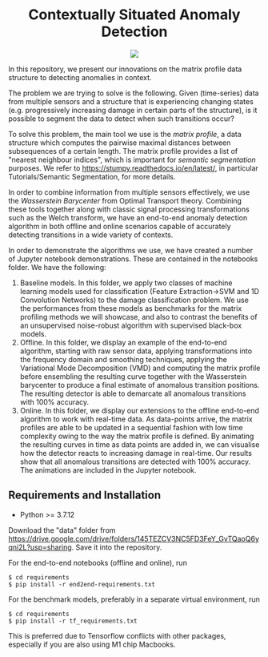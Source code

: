 <h1 align="center">
  <b>Contextually Situated Anomaly Detection</b><br>
</h1>

<p align="center">
      <a href="https://www.python.org/">
        <img src="https://img.shields.io/badge/Python-3.7-ff69b4.svg" /></a>    
</p>


In this repository, we present our innovations on the matrix profile data structure to detecting anomalies in context. 

The problem we are trying to solve is the following. Given (time-series) data from multiple sensors and a structure that is experiencing changing states (e.g. progressively increasing damage in certain parts of the structure), is it possible to segment the data to detect when such transitions occur? 

To solve this problem, the main tool we use is the _matrix profile_, a data structure which computes the pairwise maximal distances between subsequences of a certain length. The matrix profile provides a list of "nearest neighbour indices", which is important for _semantic segmentation_ purposes. We refer to https://stumpy.readthedocs.io/en/latest/, in particular Tutorials/Semantic Segmentation, for more details. 

In order to combine information from multiple sensors effectively, we use the _Wasserstein Barycenter_ from Optimal Transport theory. Combining these tools together along with classic signal processing transformations such as the Welch transform, we have an end-to-end anomaly detection algorithm in both offline and online scenarios capable of accurately detecting transitions in a wide variety of contexts.

In order to demonstrate the algorithms we use, we have created a number of Jupyter notebook demonstrations. These are contained in the notebooks folder. We have the following: 
1. Baseline models. In this folder, we apply two classes of machine learning models used for classification (Feature Extraction->SVM and 1D Convolution Networks) to the damage classification problem. We use the performances from these models as benchmarks for the matrix profiling methods we will showcase, and also to contrast the benefits of an unsupervised noise-robust algorithm with supervised black-box models.
2. Offline. In this folder, we display an example of the end-to-end algorithm, starting with raw sensor data, applying transformations into the frequency domain and smoothing techniques, applying the Variational Mode Decomposition (VMD) and computing the matrix profile before ensembling the resulting curve together with the Wasserstein barycenter to produce a final estimate of anomalous transition positions. The resulting detector is able to demarcate all anomalous transitions with 100% accuracy.
3.  Online. In this folder, we display our extensions to the offline end-to-end algorithm to work with real-time data. As data-points arrive, the matrix profiles are able to be updated in a sequential fashion with low time complexity owing to the way the matrix profile is defined. By animating the resulting curves in time as data points are added in, we can visualise how the detector reacts to increasing damage in real-time. Our results show that all anomalous transitions are detected with 100% accuracy. The animations are included in the Jupyter notebook.

## Requirements and Installation
- Python >= 3.7.12 

Download the "data" folder from https://drive.google.com/drive/folders/145TEZCV3NC5FD3FeY_GvTQaoQ6yqni2L?usp=sharing. Save it into the repository. 

For the end-to-end notebooks (offline and online), run
```
$ cd requirements
$ pip install -r end2end-requirements.txt
```

For the benchmark models, preferably in a separate virtual environment, run 
```
$ cd requirements
$ pip install -r tf_requirements.txt
```
This is preferred due to Tensorflow conflicts with other packages, especially if you are also using M1 chip Macbooks.
## 

